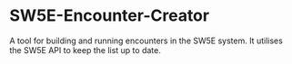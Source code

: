 # SW5E-Encounter-Creator
A tool for building and running encounters in the SW5E system. It utilises the SW5E API to keep the list up to date. 
